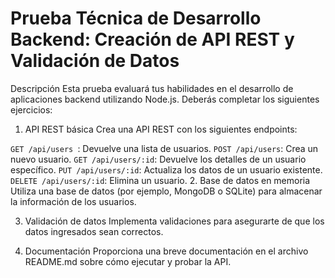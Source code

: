 # Prueba Técnica de Desarrollo Backend: Creación de API REST y Validación de Datos

Descripción
Esta prueba evaluará tus habilidades en el desarrollo de aplicaciones backend utilizando Node.js. Deberás completar los siguientes ejercicios:

1. API REST básica
Crea una API REST con los siguientes endpoints:

```GET /api/users ```: Devuelve una lista de usuarios.
```POST /api/users```: Crea un nuevo usuario.
```GET /api/users/:id```: Devuelve los detalles de un usuario específico.
```PUT /api/users/:id```: Actualiza los datos de un usuario existente.
```DELETE /api/users/:id```: Elimina un usuario.
2. Base de datos en memoria
Utiliza una base de datos (por ejemplo, MongoDB o SQLite) para almacenar la información de los usuarios.

3. Validación de datos
Implementa validaciones para asegurarte de que los datos ingresados sean correctos.

4. Documentación
Proporciona una breve documentación en el archivo README.md sobre cómo ejecutar y probar la API.
